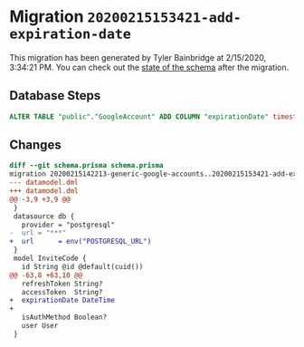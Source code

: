# Migration `20200215153421-add-expiration-date`

This migration has been generated by Tyler Bainbridge at 2/15/2020, 3:34:21 PM.
You can check out the [state of the schema](./schema.prisma) after the migration.

## Database Steps

```sql
ALTER TABLE "public"."GoogleAccount" ADD COLUMN "expirationDate" timestamp(3)  NOT NULL DEFAULT '1970-01-01 00:00:00';
```

## Changes

```diff
diff --git schema.prisma schema.prisma
migration 20200215142213-generic-google-accounts..20200215153421-add-expiration-date
--- datamodel.dml
+++ datamodel.dml
@@ -3,9 +3,9 @@
 }
 datasource db {
   provider = "postgresql"
-  url = "***"
+  url      = env("POSTGRESQL_URL")
 }
 model InviteCode {
   id String @id @default(cuid())
@@ -63,8 +63,10 @@
   refreshToken String?
   accessToken  String?
+  expirationDate DateTime
+
   isAuthMethod Boolean?
   user User
 }
```


